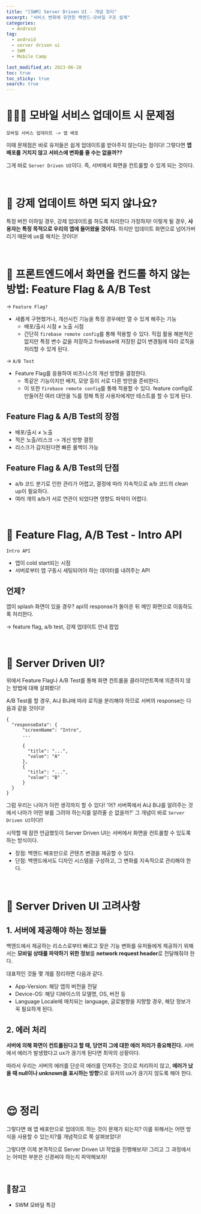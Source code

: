 ```yaml
---
title: "[SWM] Server Driven UI - 개념 정리"
excerpt: "서비스 변화에 유연한 백엔드-모바일 구조 설계"
categories:
  - Android
tag:
  - android
  - server driven ui
  - SWM
  - Mobile Camp

last_modified_at: 2023-06-28
toc: true
toc_sticky: true
search: true
---
```


# 👩🏻‍💻 모바일 서비스 업데이트 시 문제점

`모바일 서비스 업데이트 -> 앱 배포`

이때 문제점은 바로 유저들은 쉽게 업데이트를 받아주지 않는다는 점이다!
그렇다면 **앱 배포를 거치지 않고 서비스에 변화를 줄 수는 없을까??**

그게 바로  `Server Driven UI`이다. 즉, 서버에서 화면을 컨트롤할 수 있게 되는 것이다.

<br>
  
# 🤨 강제 업데이트 하면 되지 않나요?
특정 버전 이하일 경우, 강제 업데이트를 하도록 처리한다 가정하자! 이렇게 될 경우, **사용자는 특정 목적으로 우리의 앱에 들어왔을 것이다.** 하지만 업데이트 화면으로 넘어가버리기 때문에 ux를 해치는 것이다!

<br>

# 🤔 프론트엔드에서 화면을 컨드롤 하지 않는 방법: Feature Flag & A/B Test

-> `Feature Flag?`
  * 새롭게 구현했거나, 개선시킨 기능을 특정 경우에만 열 수 있게 해주는 기능
    * 배포/출시 시점 ≠ 노출 시점
    *  간단히 `firebase remote config`를 통해 적용할 수 있다. 직접 활용 해본적은 없지만 특정 변수 값을 저장하고 firebase에 저장된 값이 변경됨에 따라 로직을 처리할 수 있게 된다.

-> `A/B Test`
  * Feature Flag를 응용하여 비즈니스의 개선 방향을 결정한다.
    * 똑같은 기능이지만 배치, 모양 등이 서로 다른 방안을 준비한다.
    * 이 또한 `firebase remote config`를 통해 적용할 수 있다. feature config로 만들어진 여러 대안을 %를 정해 특정 사용자에게만 테스트를 할 수 있게 된다.

## Feature Flag & A/B Test의 장점
* 배포/출시 ≠ 노출
* 적은 노출/리스크 -> 개선 방향 결정
* 리스크가 감지된다면 빠른 롤백이 가능

## Feature Flag & A/B Test의 단점
* a/b 코드 분기로 인한 관리가 어렵고, 결정에 따라 지속적으로 a/b 코드의 clean up이 필요하다.
* 여러 개의 a/b가 서로 연관이 되었다면 영향도 파악이 어렵다.

<br>

# 🤨 Feature Flag, A/B Test - Intro API

`Intro API`
* 앱이 cold start되는 시점
* 서버로부터 앱 구동시 세팅되어야 하는 데이터를 내려주는 API

## 언제?
앱이 splash 화면이 있을 경우? api의 response가 돌아온 뒤 메인 화면으로 이동하도록 처리한다.

-> feature flag, a/b test, 강제 업데이트 안내 팝업

<br>

# 🤨 Server Driven UI?

위에서 Feature Flag나 A/B Test를 통해 화면 컨트롤을 클라이언트쪽에 의존하지 않는 방법에 대해 살펴봤다!

A/B Test를 할 경우, A냐 B냐에 따랴 로직을 분리해야 하므로 서버의 response는 다음과 같을 것이다!
```
{
  "responseData": {
      "screenName": "Intro",
      ...

      {
        "title": "...",
        "value": "A"
      },
      {
        "title": "...",
        "value": "B"
      }
  }
}
```

그럼 우리는 나아가 이런 생각까지 할 수 있다! '어? 서버쪽에서 A냐 B냐를 알려주는 것에서 나아가 어떤 뷰를 그려야 하는지를 알려줄 순 없을까?' 그 개념이 바로 `Server Driven UI`이다!!

시작할 때 잠깐 언급했듯이 Server Driven UI는 서버에서 화면을 컨트롤할 수 있도록 하는 방식이다. 
* 장점: 백엔드 배포만으로 콘텐츠 변경을 제공할 수 있다.
* 단점: 백엔드에서도 디자인 시스템을 구성하고, 그 변화를 지속적으로 관리해야 한다.


<br>

# 🤨 Server Driven UI 고려사항

## 1. 서버에 제공해야 하는 정보들
백엔드에서 제공하는 리소스로부터 빠르고 잦은 기능 변화를 유저들에게 제공하기 위해서는 **모바일 상태를 파악하기 위한 정보**를 **network request header**로 전달해줘야 한다.

대표적인 것들 몇 개를 정리하면 다음과 같다.
* App-Version:
  해당 앱의 버전을 전달
* Device-OS:
  해당 디바이스의 모델명, OS, 버전 등
* Language
  Locale에 매치되는 language, 글로벌향을 지향할 경우, 해당 정보가 꼭 필요하게 된다.

## 2. 에러 처리
**서버에 의해 화면이 컨트롤된다고 할 때, 당연히 그에 대한 에러 처리가 중요해진다.** 서버에서 에러가 발생했다고 ux가 끊기게 된다면 최악의 상황이다.

따라서 우리는 서버의 에러를 단순히 에러를 던져주는 것으로 처리하지 않고, **에러가 났을 때 null이나 unknown을 표시하는 방향**으로 유저의 ux가 끊기지 않도록 해야 한다.

<br>

# 😌 정리

그렇다면 왜 앱 배포만으로 업데이트 하는 것이 문제가 되는지? 이를 위해서는 어떤 방식을 사용할 수 있는지?를 개념적으로 쭉 살펴보았다!

그렇다면 이제 본격적으로 Server Driven UI 작업을 진행해보자! 그리고 그 과정에서는 어떠한 부분은 신경써야 하는지 파악해보자!

<br>

## 📃참고
* SWM 모바일 특강